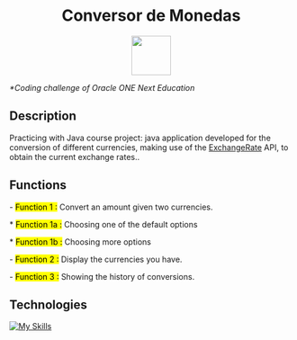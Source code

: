 <h1 align="center"> Conversor de Monedas </h1>
<p align="center">
   <img width="70" height="70" src="https://github.com/user-attachments/assets/53561823-f8e6-4388-a843-6aa293c0c313">
   </p>
<p> <em>*Coding challenge of Oracle ONE Next Education </em> </p>


## Description
   <p>Practicing with Java course project: java application developed for the conversion of different currencies, making use of the <a href="https://www.exchangerate-api.com/">ExchangeRate</a> API, to obtain the current exchange rates..</p>

## Functions
  <p> - <mark>Function 1 :</mark> Convert an amount given two currencies. </p>
  <p>    * <mark>Function 1a :</mark> Choosing one of the default options </p>
  <p>    * <mark>Function 1b :</mark> Choosing more options </p>
  <p> - <mark>Function 2 :</mark> Display the currencies you have. </p>
  <p> - <mark>Function 3 :</mark> Showing the history of conversions. </p>

## Technologies
  [![My Skills](https://skillicons.dev/icons?i=java,idea)](https://skillicons.dev)
